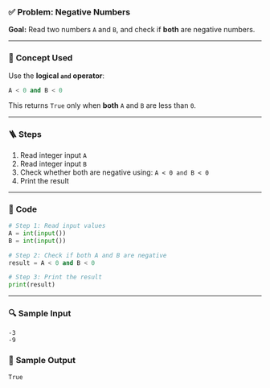 ### ✅ **Problem: Negative Numbers**

**Goal:**
Read two numbers `A` and `B`, and check if **both** are negative numbers.

---

### 🧠 **Concept Used**

Use the **logical `and` operator**:

```python
A < 0 and B < 0
```

This returns `True` only when **both** `A` and `B` are less than `0`.

---

### 🪜 **Steps**

1. Read integer input `A`
2. Read integer input `B`
3. Check whether both are negative using:
   `A < 0 and B < 0`
4. Print the result

---

### 🧾 **Code**

```python
# Step 1: Read input values
A = int(input())
B = int(input())

# Step 2: Check if both A and B are negative
result = A < 0 and B < 0

# Step 3: Print the result
print(result)
```

---

### 🔍 **Sample Input**

```
-3
-9
```

### 🎯 **Sample Output**

```
True
```
